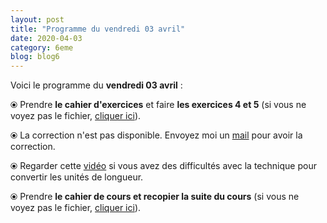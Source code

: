 ```yaml
---
layout: post
title: "Programme du vendredi 03 avril"
date: 2020-04-03
category: 6eme
blog: blog6
---
```


Voici le programme du <b>vendredi 03 avril</b> :

⦿ Prendre <strong>le cahier d'exercices</strong> et faire <strong>les exercices 4 et 5</strong> (si vous ne voyez pas le fichier, <a href="/exercices/6eme/6eme_exercices_vendredi_03_avril_2020.pdf">cliquer ici</a>). 

<object data="/exercices/6eme/6eme_exercices_vendredi_03_avril_2020.pdf" width="100%" height="500" type='application/pdf'></object>

⦿ La correction n'est pas disponible. Envoyez moi un <a href="mailto:benjamindang2015@gmail.com">mail</a> pour avoir la correction.

⦿ Regarder cette <a class="video" href="https://youtu.be/a6rFbX2eRx4">vidéo</a> si vous avez des difficultés avec la technique pour convertir les unités de longueur.

⦿ Prendre <strong>le cahier de cours et recopier la suite du cours</strong> (si vous ne voyez pas le fichier, <a href="/cours/6eme/6eme_chapitre_7_périmètre_aire_3.pdf">cliquer ici</a>). 

<object data="/cours/6eme/6eme_chapitre_7_périmètre_aire_3.pdf" width="100%" height="500" type='application/pdf'></object>
